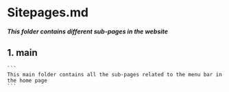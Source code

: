 # Sitepages.md
***This folder contains different sub-pages in the website***
## 1. main
    ```
    This main folder contains all the sub-pages related to the menu bar in the home page
    ```